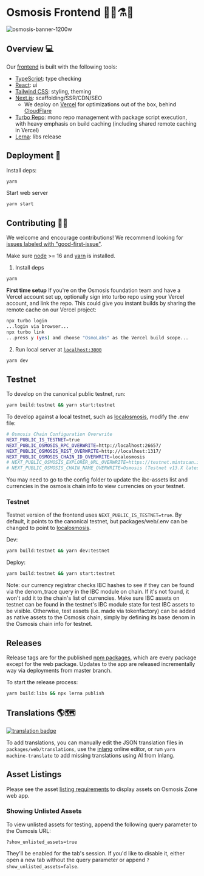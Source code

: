 # Osmosis Frontend 👩‍🔬⚗️🧪

![osmosis-banner-1200w](https://user-images.githubusercontent.com/4606373/167008669-fb3cafa8-e66e-4cdf-8599-3308039cc58c.png)

## Overview 💻

Our [frontend](https://app.osmosis.zone) is built with the following tools:

- [TypeScript](https://www.typescriptlang.org/): type checking
- [React](https://reactjs.org/): ui
- [Tailwind CSS](https://tailwindcss.com/): styling, theming
- [Next.js](https://nextjs.org/): scaffolding/SSR/CDN/SEO
  - We deploy on [Vercel](https://vercel.com/solutions/nextjs?utm_source=next-site&utm_medium=banner&utm_campaign=next-website) for optimizations out of the box, behind [CloudFlare](https://www.cloudflare.com/)
- [Turbo Repo](https://turbo.build/repo): mono repo management with package script execution, with heavy emphasis on build caching (including shared remote caching in Vercel)
- [Lerna](https://lerna.js.org/): libs release

## Deployment 🚀

Install deps:

```bash
yarn
```

Start web server

```bash
yarn start
```

## Contributing 👨‍💻

We welcome and encourage contributions! We recommend looking for [issues labeled with "good-first-issue"](https://github.com/osmosis-labs/osmosis-frontend/contribute).

Make sure [node](https://nodejs.org/en/) >= 16 and [yarn](https://yarnpkg.com/getting-started/install) is installed.

1. Install deps

```bash
yarn
```

**First time setup** If you're on the Osmosis foundation team and have a Vercel account set up, optionally sign into turbo repo using your Vercel account, and link the repo. This could give you instant builds by sharing the remote cache on our Vercel project:

```bash
npx turbo login
...login via browser...
npx turbo link
...press y (yes) and choose "OsmoLabs" as the Vercel build scope...
```

2.  Run local server at [`localhost:3000`](localhost:3000)

```bash
yarn dev
```

## Testnet

To develop on the canonical public testnet, run:

```bash
yarn build:testnet && yarn start:testnet
```

To develop against a local testnet, such as [localosmosis](https://github.com/osmosis-labs/osmosis/blob/1eb6506297c88dd3acc7d9c0a5f7c4e34ecd1b4e/tests/localosmosis/README.md), modify the .env file:

```bash
# Osmosis Chain Configuration Overwrite
NEXT_PUBLIC_IS_TESTNET=true
NEXT_PUBLIC_OSMOSIS_RPC_OVERWRITE=http://localhost:26657/
NEXT_PUBLIC_OSMOSIS_REST_OVERWRITE=http://localhost:1317/
NEXT_PUBLIC_OSMOSIS_CHAIN_ID_OVERWRITE=localosmosis
# NEXT_PUBLIC_OSMOSIS_EXPLORER_URL_OVERWRITE=https://testnet.mintscan.io/osmosis-testnet/txs/{txHash}
# NEXT_PUBLIC_OSMOSIS_CHAIN_NAME_OVERWRITE=Osmosis (Testnet v13.X latest)
```

You may need to go to the config folder to update the ibc-assets list and currencies in the osmosis chain info to view currencies on your testnet.

### Testnet

Testnet version of the frontend uses `NEXT_PUBLIC_IS_TESTNET=true`. By default, it points to the canonical testnet, but packages/web/.env can be changed to point to [localosmosis](https://github.com/osmosis-labs/osmosis/tree/main/tests/localosmosis).

Dev:

```bash
yarn build:testnet && yarn dev:testnet
```

Deploy:

```bash
yarn build:testnet && yarn start:testnet
```

Note: our currency registrar checks IBC hashes to see if they can be found via the denom_trace query in the IBC module on chain. If it's not found, it won't add it to the chain's list of currencies. Make sure IBC assets on testnet can be found in the testnet's IBC module state for test IBC assets to be visible. Otherwise, test assets (i.e. made via tokenfactory) can be added as native assets to the Osmosis chain, simply by defining its base denom in the Osmosis chain info for testnet.

## Releases

Release tags are for the published [npm packages](https://www.npmjs.com/org/osmosis-labs), which are every package except for the web package. Updates to the app are released incrementally way via deployments from master branch.

To start the release process:

```bash
yarn build:libs && npx lerna publish
```

## Translations 🌎🗺

[![translation badge](https://inlang.com/badge?url=github.com/osmosis-labs/osmosis-frontend)](https://inlang.com/editor/github.com/osmosis-labs/osmosis-frontend?ref=badge)

To add translations, you can manually edit the JSON translation files in `packages/web/translations`, use the [inlang](https://inlang.com/) online editor, or run `yarn machine-translate` to add missing translations using AI from Inlang.

## Asset Listings

Please see the asset [listing requirements](https://github.com/osmosis-labs/assetlists/blob/main/LISTING.md) to display assets on Osmosis Zone web app.

### Showing Unlisted Assets

To view unlisted assets for testing, append the following query parameter to the Osmosis URL:

```
?show_unlisted_assets=true
```

They'll be enabled for the tab's session. If you'd like to disable it, either open a new tab without the query parameter or append `?show_unlisted_assets=false`.
